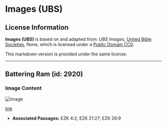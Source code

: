# Images (UBS)

## License Information

**Images (UBS)** is based on and adapted from: _UBS Images_, [United Bible Societies](https://unitedbiblesocieties.org/), None, which is licensed under a [Public Domain CC0](https://creativecommons.org/public-domain/cc0/).

This markdown version is provided under the same license.



--------------------------------

## Battering Ram (id: 2920)

### Image Content

![Image](https://cdn.aquifer.bible/aquifer-content/resources/Media/WEB-0401_battering_ram.jpg)

[link](https://cdn.aquifer.bible/aquifer-content/resources/Media/WEB-0401_battering_ram.jpg)

* **Associated Passages:** EZK 4:2; EZK 21:27; EZK 26:9

